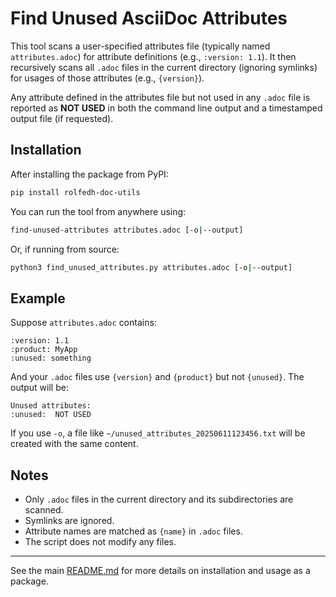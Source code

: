 # Find Unused AsciiDoc Attributes

This tool scans a user-specified attributes file (typically named `attributes.adoc`) for attribute definitions (e.g., `:version: 1.1`). It then recursively scans all `.adoc` files in the current directory (ignoring symlinks) for usages of those attributes (e.g., `{version}`).

Any attribute defined in the attributes file but not used in any `.adoc` file is reported as **NOT USED** in both the command line output and a timestamped output file (if requested).

## Installation

After installing the package from PyPI:

```sh
pip install rolfedh-doc-utils
```

You can run the tool from anywhere using:

```sh
find-unused-attributes attributes.adoc [-o|--output]
```

Or, if running from source:

```sh
python3 find_unused_attributes.py attributes.adoc [-o|--output]
```

## Example

Suppose `attributes.adoc` contains:

```
:version: 1.1
:product: MyApp
:unused: something
```

And your `.adoc` files use `{version}` and `{product}` but not `{unused}`. The output will be:

```
Unused attributes:
:unused:  NOT USED
```

If you use `-o`, a file like `~/unused_attributes_20250611123456.txt` will be created with the same content.

## Notes

- Only `.adoc` files in the current directory and its subdirectories are scanned.
- Symlinks are ignored.
- Attribute names are matched as `{name}` in `.adoc` files.
- The script does not modify any files.

---

See the main [README.md](README.md) for more details on installation and usage as a package.
